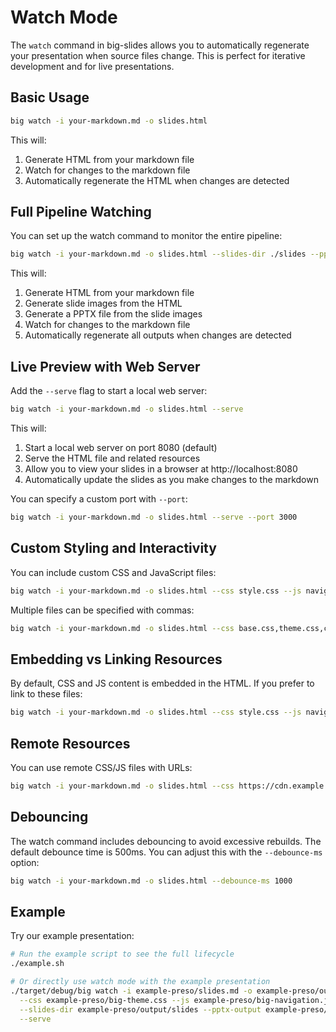 # Watch Mode

The `watch` command in big-slides allows you to automatically regenerate your presentation when source files change. This is perfect for iterative development and for live presentations.

## Basic Usage

```bash
big watch -i your-markdown.md -o slides.html
```

This will:
1. Generate HTML from your markdown file
2. Watch for changes to the markdown file
3. Automatically regenerate the HTML when changes are detected

## Full Pipeline Watching

You can set up the watch command to monitor the entire pipeline:

```bash
big watch -i your-markdown.md -o slides.html --slides-dir ./slides --pptx-output presentation.pptx
```

This will:
1. Generate HTML from your markdown file
2. Generate slide images from the HTML
3. Generate a PPTX file from the slide images
4. Watch for changes to the markdown file
5. Automatically regenerate all outputs when changes are detected

## Live Preview with Web Server

Add the `--serve` flag to start a local web server:

```bash
big watch -i your-markdown.md -o slides.html --serve
```

This will:
1. Start a local web server on port 8080 (default)
2. Serve the HTML file and related resources
3. Allow you to view your slides in a browser at http://localhost:8080
4. Automatically update the slides as you make changes to the markdown

You can specify a custom port with `--port`:

```bash
big watch -i your-markdown.md -o slides.html --serve --port 3000
```

## Custom Styling and Interactivity

You can include custom CSS and JavaScript files:

```bash
big watch -i your-markdown.md -o slides.html --css style.css --js navigation.js --serve
```

Multiple files can be specified with commas:

```bash
big watch -i your-markdown.md -o slides.html --css base.css,theme.css,custom.css --serve
```

## Embedding vs Linking Resources

By default, CSS and JS content is embedded in the HTML. If you prefer to link to these files:

```bash
big watch -i your-markdown.md -o slides.html --css style.css --js navigation.js --mode=link --serve
```

## Remote Resources

You can use remote CSS/JS files with URLs:

```bash
big watch -i your-markdown.md -o slides.html --css https://cdn.example.com/style.css --serve
```

## Debouncing

The watch command includes debouncing to avoid excessive rebuilds. The default debounce time is 500ms. You can adjust this with the `--debounce-ms` option:

```bash
big watch -i your-markdown.md -o slides.html --debounce-ms 1000
```

## Example

Try our example presentation:

```bash
# Run the example script to see the full lifecycle
./example.sh

# Or directly use watch mode with the example presentation
./target/debug/big watch -i example-preso/slides.md -o example-preso/output/slides.html \
  --css example-preso/big-theme.css --js example-preso/big-navigation.js \
  --slides-dir example-preso/output/slides --pptx-output example-preso/output/presentation.pptx \
  --serve
```